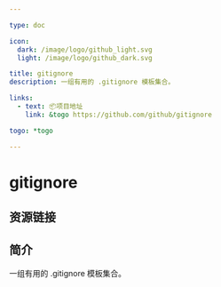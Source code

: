 ```yaml
---

type: doc

icon:
  dark: /image/logo/github_light.svg
  light: /image/logo/github_dark.svg

title: gitignore
description: 一组有用的 .gitignore 模板集合。

links:
  - text: 📦项目地址
    link: &togo https://github.com/github/gitignore

togo: *togo

---
```


<ShowLogo />

# gitignore

<ShowBreadcrumb />

## 资源链接

<ShowLinks />

## 简介

一组有用的 .gitignore 模板集合。